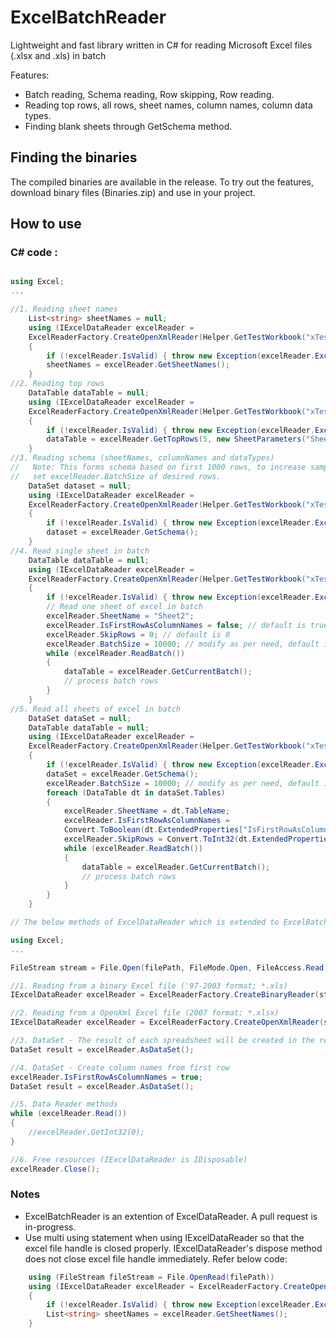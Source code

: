 ExcelBatchReader
================

Lightweight and fast library written in C# for reading Microsoft Excel files (.xlsx and .xls) in batch

Features:
* Batch reading, Schema reading, Row skipping, Row reading.
* Reading top rows, all rows, sheet names, column names, column data types.
* Finding blank sheets through GetSchema method.

## Finding the binaries
The compiled binaries are available in the release. To try out the features, download binary files (Binaries.zip)
and use in your project.

## How to use
### C# code :
```c#

using Excel;
...

//1. Reading sheet names
	List<string> sheetNames = null;
	using (IExcelDataReader excelReader =
	ExcelReaderFactory.CreateOpenXmlReader(Helper.GetTestWorkbook("xTestMultiSheet")))
	{
		if (!excelReader.IsValid) { throw new Exception(excelReader.ExceptionMessage); }
		sheetNames = excelReader.GetSheetNames();
	}
//2. Reading top rows
	DataTable dataTable = null;
    using (IExcelDataReader excelReader =
	ExcelReaderFactory.CreateOpenXmlReader(Helper.GetTestWorkbook("xTestMultiSheet")))
    {
        if (!excelReader.IsValid) { throw new Exception(excelReader.ExceptionMessage); }
        dataTable = excelReader.GetTopRows(5, new SheetParameters("Sheet2", false));
    }
//3. Reading schema (sheetNames, columnNames and dataTypes)
//	 Note: This forms schema based on first 1000 rows, to increase sample size for inferring schema
//   set excelReader.BatchSize of desired rows. 
	DataSet dataset = null;
	using (IExcelDataReader excelReader =
	ExcelReaderFactory.CreateOpenXmlReader(Helper.GetTestWorkbook("xTestMultiSheet")))
	{
		if (!excelReader.IsValid) { throw new Exception(excelReader.ExceptionMessage); }
		dataset = excelReader.GetSchema();
	}
//4. Read single sheet in batch
	DataTable dataTable = null;
	using (IExcelDataReader excelReader =
	ExcelReaderFactory.CreateOpenXmlReader(Helper.GetTestWorkbook("xTestMultiSheet")))
	{
		if (!excelReader.IsValid) { throw new Exception(excelReader.ExceptionMessage); }
		// Read one sheet of excel in batch
		excelReader.SheetName = "Sheet2";
		excelReader.IsFirstRowAsColumnNames = false; // default is true
		excelReader.SkipRows = 0; // default is 0
		excelReader.BatchSize = 10000; // modify as per need, default is 1000
		while (excelReader.ReadBatch())
		{
			dataTable = excelReader.GetCurrentBatch();
			// process batch rows
		}
	}
//5. Read all sheets of excel in batch
	DataSet dataSet = null;
	DataTable dataTable = null;
	using (IExcelDataReader excelReader =
	ExcelReaderFactory.CreateOpenXmlReader(Helper.GetTestWorkbook("xTestMultiSheet")))
	{
		if (!excelReader.IsValid) { throw new Exception(excelReader.ExceptionMessage); }
		dataSet = excelReader.GetSchema();
		excelReader.BatchSize = 10000; // modify as per need, default is 1000
		foreach (DataTable dt in dataSet.Tables)
		{
			excelReader.SheetName = dt.TableName;
			excelReader.IsFirstRowAsColumnNames =
			Convert.ToBoolean(dt.ExtendedProperties["IsFirstRowAsColumnNames"]);
			excelReader.SkipRows = Convert.ToInt32(dt.ExtendedProperties["SkipRows"]);
			while (excelReader.ReadBatch())
			{
				dataTable = excelReader.GetCurrentBatch();
				// process batch rows
			}
		}
	}

// The below methods of ExcelDataReader which is extended to ExcelBatchReader will work as expected.

using Excel;
...

FileStream stream = File.Open(filePath, FileMode.Open, FileAccess.Read);

//1. Reading from a binary Excel file ('97-2003 format; *.xls)
IExcelDataReader excelReader = ExcelReaderFactory.CreateBinaryReader(stream);

//2. Reading from a OpenXml Excel file (2007 format; *.xlsx)
IExcelDataReader excelReader = ExcelReaderFactory.CreateOpenXmlReader(stream);

//3. DataSet - The result of each spreadsheet will be created in the result.Tables
DataSet result = excelReader.AsDataSet();

//4. DataSet - Create column names from first row
excelReader.IsFirstRowAsColumnNames = true;
DataSet result = excelReader.AsDataSet();

//5. Data Reader methods
while (excelReader.Read())
{
	//excelReader.GetInt32(0);
}

//6. Free resources (IExcelDataReader is IDisposable)
excelReader.Close();

```

### Notes
* ExcelBatchReader is an extention of ExcelDataReader. A pull request is in-progress.
* Use multi using statement when using IExcelDataReader so that the excel file handle is closed properly.
  IExcelDataReader's dispose method does not close excel file handle immediately. Refer below code:
```c#
	using (FileStream fileStream = File.OpenRead(filePath))
	using (IExcelDataReader excelReader = ExcelReaderFactory.CreateOpenXmlReader(fileStream))
	{
		if (!excelReader.IsValid) { throw new Exception(excelReader.ExceptionMessage); }
		List<string> sheetNames = excelReader.GetSheetNames();
	}
```


